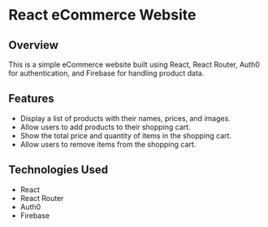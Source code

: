 # React eCommerce Website

## Overview

This is a simple eCommerce website built using React, React Router, Auth0 for authentication, and Firebase for handling product data.

## Features

- Display a list of products with their names, prices, and images.
- Allow users to add products to their shopping cart.
- Show the total price and quantity of items in the shopping cart.
- Allow users to remove items from the shopping cart.

## Technologies Used

- React
- React Router
- Auth0
- Firebase
